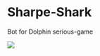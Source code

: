 # Sharpe-Shark
Bot for Dolphin serious-game

<img src="https://imgs.xkcd.com/comics/engineer_syllogism.png" />
